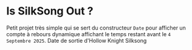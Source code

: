 # Is SilkSong Out ?

Petit projet très simple qui se sert du constructeur `Date` pour afficher un compte à rebours dynamique affichant le temps restant avant le `4 Septembre 2025`. Date de sortie d'Hollow Knight Silksong
